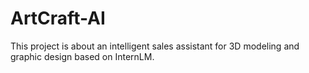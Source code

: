 # ArtCraft-AI
This project is about an intelligent sales assistant for 3D modeling and graphic design based on InternLM.
